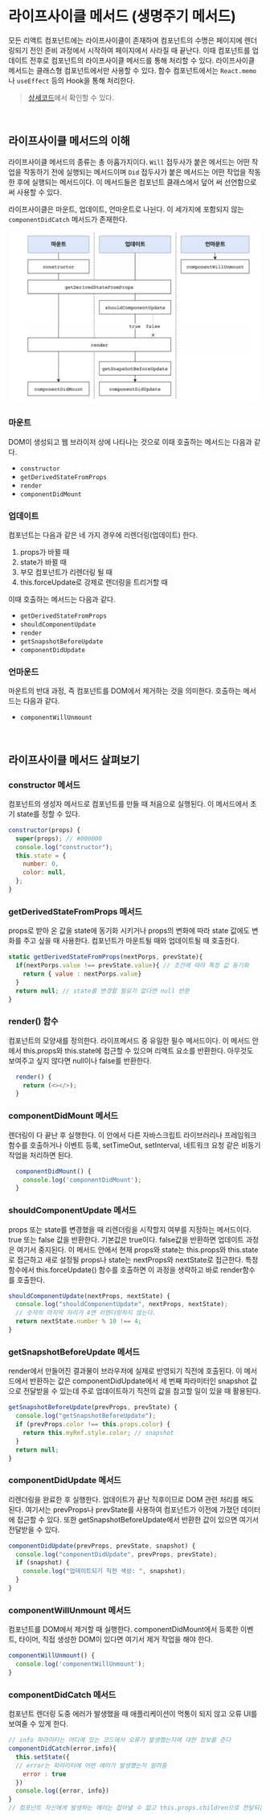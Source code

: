 # 라이프사이클 메서드 (생명주기 메서드)

모든 리액트 컴포넌트에는 라이프사이클이 존재하며 컴포넌트의 수명은 페이지에 렌더링되기 전인 준비 과정에서 시작하여 페이지에서 사라질 때 끝난다. 이때 컴포넌트를 업데이트 전후로 컴포넌트의 라이프사이클 메서드를 통해 처리할 수 있다. 라이프사이클 메서드는 클래스형 컴포넌트에서만 사용할 수 있다. 함수 컴포넌트에서는 `React.memo`나 `useEffect` 등의 Hook을 통해 처리한다.

> [상세코드](../src/7/LifeCycleSample.jsx)에서 확인할 수 있다.

<br/>

## 라이프사이클 메서드의 이해

라이프사이클 메서드의 종류는 총 아홉가지이다. `Will` 접두사가 붙은 메서드는 어떤 작업을 작동하기 전에 실행되는 메서드이며 `Did` 접두사가 붙은 메서드는 어떤 작업을 작동한 후에 실행되는 메서드이다. 이 메서드들은 컴포넌트 클래스에서 덮어 써 선언함으로써 사용할 수 있다.

라이프사이클은 마운트, 업데이트, 언마운트로 나뉜다. 이 세가지에 포함되지 않는 `componentDidCatch` 메서드가 존재한다.

<img src="./img/recycle-method.png">

### 마운트

DOM이 생성되고 웹 브라이저 상에 나타나는 것으로 이때 호출하는 메서드는 다음과 같다.

- `constructor`
- `getDerivedStateFromProps`
- `render`
- `componentDidMount`

### 업데이트

컴포넌트는 다음과 같은 네 가지 경우에 리렌더링(업데이트) 한다.

1. props가 바뀔 때
2. state가 바뀔 때
3. 부모 컴포넌트가 리렌더링 될 때
4. this.forceUpdate로 강제로 렌더링을 트리거할 때

이때 호출하는 메서드는 다음과 같다.

- `getDerivedStateFromProps`
- `shouldComponentUpdate`
- `render`
- `getSnapshotBeforeUpdate`
- `componentDidUpdate`

### 언마운드

마운트의 반대 과정, 즉 컴포넌트를 DOM에서 제거하는 것을 의미한다. 호출하는 메서드는 다음과 같다.

- `componentWillUnmount`

<br/>

## 라이프사이클 메서드 살펴보기

### constructor 메서드

컴포넌트의 생성자 메서드로 컴포넌트를 만들 때 처음으로 실행된다. 이 메서드에서 초기 state를 정할 수 있다.

```js
constructor(props) {
  super(props); // #000000
  console.log("constructor");
  this.state = {
    number: 0,
    color: null,
  };
}
```

### getDerivedStateFromProps 메서드

props로 받아 온 값을 state에 동기화 시키거나 props의 변화에 따라 state 값에도 변화를 주고 싶을 때 사용한다. 컴포넌트가 마운트될 때와 업데이트될 때 호출한다.

```js
static getDerivedStateFromProps(nextPorps, prevState){
  if(nextPorps.value !== prevState.value){ // 조건에 따라 특정 값 동기화
    return { value : nextPorps.value}
  }
  return null; // state를 변경할 필요가 없다면 null 반환
}
```

### render() 함수

컴포넌트의 모양새를 정의한다. 라이프메서드 중 유일한 필수 메서드이다. 이 메서드 안에서 this.props와 this.state에 접근할 수 있으며 리액트 요소를 반환한다. 아무것도 보여주고 싶지 않다면 null이나 false를 반환한다.

```js
  render() {
    return (<></>);
  }
```

### componentDidMount 메서드

렌더링이 다 끝난 후 실행한다. 이 안에서 다른 자바스크립트 라이브러리나 프레임워크 함수를 호출하거나 이벤트 등록, setTimeOut, setInterval, 네트워크 요청 같은 비동기 작업을 처리하면 된다.

```js
  componentDidMount() {
    console.log('componentDidMount');
  }
```

### shouldComponentUpdate 메서드

props 또는 state를 변경했을 때 리렌더링을 시작할지 여부를 지정하는 메서드이다. true 또는 false 값을 반환한다. 기본값은 true이다. false값을 반환하면 업데이트 과정은 여기서 중지된다. 이 메서드 안에서 현재 props와 state는 this.props와 this.state로 접근하고 새로 설정될 props나 state는 nextProps와 nextState로 접근한다. 특정 함수에서 this.forceUpdate() 함수를 호출하면 이 과정을 생략하고 바로 render함수를 호출한다.

```js
shouldComponentUpdate(nextProps, nextState) {
  console.log("shouldComponentUpdate", nextProps, nextState);
  // 숫자의 마지막 자리가 4면 리렌더링하지 않는다.
  return nextState.number % 10 !== 4;
}
```

### getSnapshotBeforeUpdate 메서드

render에서 만들어진 결과물이 브라우저에 실제로 반영되기 직전에 호출된다. 이 메서드에서 반환하는 값은 componentDidUpdate에서 세 번째 파라미터인 snapshot 값으로 전달받을 수 있는데 주로 업데이트하기 직전의 값을 참고할 일이 있을 때 활용된다.

```js
getSnapshotBeforeUpdate(prevProps, prevState) {
  console.log("getSnapshotBeforeUpdate");
  if (prevProps.color !== this.props.color) {
    return this.myRef.style.color; // snapshot
  }
  return null;
}
```

### componentDidUpdate 메서드

리렌더링을 완료한 후 실행한다. 업데이트가 끝난 직후이므로 DOM 관련 처리를 해도 된다. 여기서는 prevProps나 prevState를 사용하여 컴포넌트가 이전에 가졌던 데이터에 접근할 수 있다. 또한 getSnapshotBeforeUpdate에서 반환한 값이 있으면 여기서 전달받을 수 있다.

```js
componentDidUpdate(prevProps, prevState, snapshot) {
  console.log("componentDidUpdate", prevProps, prevState);
  if (snapshot) {
    console.log("업데이트되기 직전 색상: ", snapshot);
  }
}
```

### componentWillUnmount 메서드

컴포넌트를 DOM에서 제거할 때 실행한다. componentDidMount에서 등록한 이벤트, 타이머, 직접 생성한 DOM이 있다면 여기서 제거 작업을 해야 한다.

```js
componentWillUnmount() {
  console.log('componentWillUnmount');
}
```

### componentDidCatch 메서드

컴포넌트 렌더링 도중 에러가 발생했을 때 애플리케이션이 먹통이 되지 않고 오류 UI를 보여줄 수 있게 한다.

```js
// info 파라미터는 어디에 있는 코드에서 오류가 발생했는지에 대한 정보를 준다
componentDidCatch(error,info){
  this.setState({
  // error는 파라미터에 어떤 에러가 발생헀는지 알려줌
    error : true
  })
  console.log({error, info})
}
// 컴포넌트 자신에게 발생하는 에러는 잡아낼 수 없고 this.props.children으로 전달되는 컴포넌트에서 발생하는 에러만 잡아낼 수 있음
```
